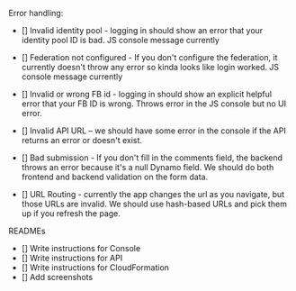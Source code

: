 Error handling:

* [] Invalid identity pool - logging in should show an error that your identity
pool ID is bad. JS console message currently

* [] Federation not configured - If you don't configure the federation, it currently doesn't throw
any error so kinda looks like login worked. JS console message currently

* [] Invalid or wrong FB id - logging in should show an explicit helpful error
that your FB ID is wrong. Throws error in the JS console but no UI error.

* [] Invalid API URL – we should have some error in the console if the API
returns an error or doesn't exist.

* [] Bad submission - If you don't fill in the comments field, the backend
throws an error because it's a null Dynamo field. We should do both frontend
and backend validation on the form data.

* [] URL Routing - currently the app changes the url as you navigate, but those
URLs are invalid. We should use hash-based URLs and pick them up if you
refresh the page.


READMEs

* [] Write instructions for Console
* [] Write instructions for API
* [] Write instructions for CloudFormation
* [] Add screenshots
